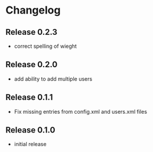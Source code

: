 # Changelog

## Release 0.2.3
* correct spelling of wieght

## Release 0.2.0
* add ability to add multiple users

## Release 0.1.1
* Fix missing entries from config.xml and users.xml files

## Release 0.1.0
* initial release
